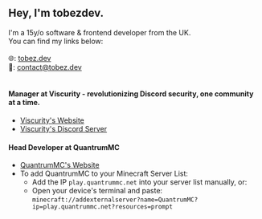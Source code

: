 ## Hey, I'm tobezdev.

I'm a 15y/o software & frontend developer from the UK.<br>You can find my links below:<br><br>
🌐: [tobez.dev](https://tobez.dev)<br>
📩: [contact@tobez.dev](mailto:contact@tobez.dev?from=github)
<br><br>
#### Manager at Viscurity - revolutionizing Discord security, one community at a time.
- [Viscurity's Website](https://viscurity.com)
- [Viscurity's Discord Server](https://discord.gg/rHg6bdzU7V)

#### Head Developer at QuantrumMC<br>
- [QuantrumMC's Website](https://store.quantrummc.net)
- To add QuantrumMC to your Minecraft Server List:
  - Add the IP `play.quantrummc.net` into your server list manually, or:
  - Open your device's terminal and paste: `minecraft://addexternalserver?name=QuantrumMC?ip=play.quantrummc.net?resources=prompt`
